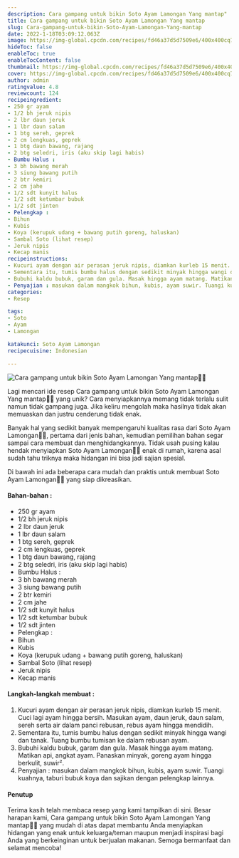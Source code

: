 ```yaml
---
description: Cara gampang untuk bikin Soto Ayam Lamongan Yang mantap"
title: Cara gampang untuk bikin Soto Ayam Lamongan Yang mantap
slug: Cara-gampang-untuk-bikin-Soto-Ayam-Lamongan-Yang-mantap
date: 2022-1-18T03:09:12.063Z
image: https://img-global.cpcdn.com/recipes/fd46a37d5d7509e6/400x400cq70/photo.jpg
hideToc: false
enableToc: true
enableTocContent: false
thumbnail: https://img-global.cpcdn.com/recipes/fd46a37d5d7509e6/400x400cq70/photo.jpg
cover: https://img-global.cpcdn.com/recipes/fd46a37d5d7509e6/400x400cq70/photo.jpg
author: admin
ratingvalue: 4.8
reviewcount: 124
recipeingredient:
- 250 gr ayam
- 1/2 bh jeruk nipis
- 2 lbr daun jeruk
- 1 lbr daun salam
- 1 btg sereh, geprek
- 2 cm lengkuas, geprek
- 1 btg daun bawang, rajang
- 2 btg seledri, iris (aku skip lagi habis)
- Bumbu Halus :
- 3 bh bawang merah
- 3 siung bawang putih
- 2 btr kemiri
- 2 cm jahe
- 1/2 sdt kunyit halus
- 1/2 sdt ketumbar bubuk
- 1/2 sdt jinten
- Pelengkap :
- Bihun
- Kubis
- Koya (kerupuk udang + bawang putih goreng, haluskan)
- Sambal Soto (lihat resep)
- Jeruk nipis
- Kecap manis
recipeinstructions:
- Kucuri ayam dengan air perasan jeruk nipis, diamkan kurleb 15 menit. Cuci lagi ayam hingga bersih. Masukan ayam, daun jeruk, daun salam, sereh serta air dalam panci rebusan, rebus ayam hingga mendidih.
- Sementara itu, tumis bumbu halus dengan sedikit minyak hingga wangi dan tanak. Tuang bumbu tumisan ke dalam rebusan ayam.
- Bubuhi kaldu bubuk, garam dan gula. Masak hingga ayam matang. Matikan api, angkat ayam. Panaskan minyak, goreng ayam hingga berkulit, suwir².
- Penyajian : masukan dalam mangkok bihun, kubis, ayam suwir. Tuangi kuahnya, taburi bubuk koya dan sajikan dengan pelengkap lainnya.
categories:
- Resep

tags:
- Soto
- Ayam
- Lamongan

katakunci: Soto Ayam Lamongan
recipecuisine: Indonesian

---
```


![Cara gampang untuk bikin Soto Ayam Lamongan Yang mantap👩‍🍳](https://img-global.cpcdn.com/recipes/fd46a37d5d7509e6/400x400cq70/photo.jpg)

Lagi mencari ide resep Cara gampang untuk bikin Soto Ayam Lamongan Yang mantap👩‍🍳 yang unik? Cara menyiapkannya memang tidak terlalu sulit namun tidak gampang juga. Jika keliru mengolah maka hasilnya tidak akan memuaskan dan justru cenderung tidak enak.

Banyak hal yang sedikit banyak mempengaruhi kualitas rasa dari Soto Ayam Lamongan👩‍🍳, pertama dari jenis bahan, kemudian pemilihan bahan segar sampai cara membuat dan menghidangkannya. Tidak usah pusing kalau hendak menyiapkan Soto Ayam Lamongan👩‍🍳 enak di rumah, karena asal sudah tahu triknya maka hidangan ini bisa jadi sajian spesial.

Di bawah ini ada beberapa cara mudah dan praktis untuk membuat Soto Ayam Lamongan👩‍🍳 yang siap dikreasikan.

<!--inarticleads1-->

#### Bahan-bahan :

- 250 gr ayam
- 1/2 bh jeruk nipis
- 2 lbr daun jeruk
- 1 lbr daun salam
- 1 btg sereh, geprek
- 2 cm lengkuas, geprek
- 1 btg daun bawang, rajang
- 2 btg seledri, iris (aku skip lagi habis)
- Bumbu Halus :
- 3 bh bawang merah
- 3 siung bawang putih
- 2 btr kemiri
- 2 cm jahe
- 1/2 sdt kunyit halus
- 1/2 sdt ketumbar bubuk
- 1/2 sdt jinten
- Pelengkap :
- Bihun
- Kubis
- Koya (kerupuk udang + bawang putih goreng, haluskan)
- Sambal Soto (lihat resep)
- Jeruk nipis
- Kecap manis

<!--inarticleads2-->

#### Langkah-langkah membuat :

1. Kucuri ayam dengan air perasan jeruk nipis, diamkan kurleb 15 menit. Cuci lagi ayam hingga bersih. Masukan ayam, daun jeruk, daun salam, sereh serta air dalam panci rebusan, rebus ayam hingga mendidih.
1. Sementara itu, tumis bumbu halus dengan sedikit minyak hingga wangi dan tanak. Tuang bumbu tumisan ke dalam rebusan ayam.
1. Bubuhi kaldu bubuk, garam dan gula. Masak hingga ayam matang. Matikan api, angkat ayam. Panaskan minyak, goreng ayam hingga berkulit, suwir².
1. Penyajian : masukan dalam mangkok bihun, kubis, ayam suwir. Tuangi kuahnya, taburi bubuk koya dan sajikan dengan pelengkap lainnya.

#### Penutup

Terima kasih telah membaca resep yang kami tampilkan di sini. Besar harapan kami, Cara gampang untuk bikin Soto Ayam Lamongan Yang mantap👩‍🍳 yang mudah di atas dapat membantu Anda menyiapkan hidangan yang enak untuk keluarga/teman maupun menjadi inspirasi bagi Anda yang berkeinginan untuk berjualan makanan. Semoga bermanfaat dan selamat mencoba!